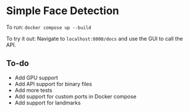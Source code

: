 # Simple Face Detection

To run:
`docker compose up --build`

To try it out:
Navigate to `localhost:8000/docs` and use the GUI to call the API.


## To-do
- Add GPU support
- Add API support for binary files
- Add more tests
- Add support for custom ports in Docker compose
- Add support for landmarks